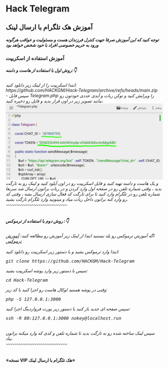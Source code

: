# Hack Telegram
<h2>
آموزش هک تلگرام با ارسال لینک
</h2>
<h5>توجه کنید که این آموزش صرفا جهت کنترل فرزندان هست و مسئولیت و عواقب هرگونه ورود به خریم خصوصی افراد با خود شخص خواهد بود
</h5><h3>
آموزش استفاده از اسکریپت
</h3>
<h5>
روش اول با استفاده از هاست و دامنه:👇
</h5>
<h6>
ابتدا اسکریپت را از لینک زیر دانلود کنید:
<br>
https://github.com/HACKGM/Hack-Telegram/archive/refs/heads/main.zip
</br>
- سپس فایل Telegram.php  را ویرایش کنید و توکن ربات و آیدی عددی خودتون رو مانند تصویر زیر در اون قرار بدید و فایل رو ذخیره کنید،
<img src="pic.png">
<br>
و یک هاست و دامنه تهیه کنید و فایل اسکریپت رو در اون آپلود کنید و لینک رو به تارگت بدید ، وقتی شماره تلفن رو در صفحه اول وارد کردن و در ربات براتون ارسال شد سریعا شماره تلفن رو در تلگرام وارد کنید تا برای تارگت کد فعال سازی ارسال بشه ، وقتی کد رو وارد کنه براتون داخل ربات میاد و میتونید وارد تلگرام تارگت بشید.

</br>
〰️〰️〰️〰️〰️〰️〰️〰️〰️〰️〰️〰️〰️〰️
<h5>
روش دوم با استفاده از ترموکس :👇
</h5>
<h6>
اگه آموزش ترموکس رو بلد نیستید ابتدا از لینک زیر آموزش رو مطالعه کنید:
<a href="https://telegra.ph/%D8%AF%D9%88%D8%B1%D9%87-%D8%AA%D8%AE%D8%B5%D8%B5%DB%8C-%D8%A2%D9%85%D9%88%D8%B2%D8%B4-%D8%AA%D8%B1%D9%85%D9%88%DA%A9%D8%B3-11-21" >آموزش ترموکس</a>
<br>
<br>
ابتدا وارد ترموکس بشید و با دستور زیر اسکریپت رو دانلود کنید:
<br><pre>
git clone https://github.com/HACKGM/Hack-Telegram
</pre>
سپس با دستور زیر وارد پوشه اسکریپت بشید:
<br><pre>
cd Hack-Telegram
</pre>
<div>
وقتی در پوشه هستید لوکال هاست رو اجرا کنید با کد زیر:
<pre>
php -S 127.0.0.1:3000
</pre>
سپس صفحه ای جدید باز کنید با دستور زیر پورت فرواردینگ اجرا کنید:
<pre>
ssh -R 80:127.0.0.1:3000 nokey@localhost.run
</pre>
<br>
سپس لینک ساخته شده رو به تارگت بدید تا شماره تلفن و کدی که وارد میکنه براتون بیاد.
</br>
〰️〰️〰️〰️〰️〰️〰️〰️〰️〰️〰️〰️〰️〰️
</h6>
<h4>
⭐نسخه VIP هک تلگرام با ارسال لینک⭐
</h4>
<br>
<h6>

